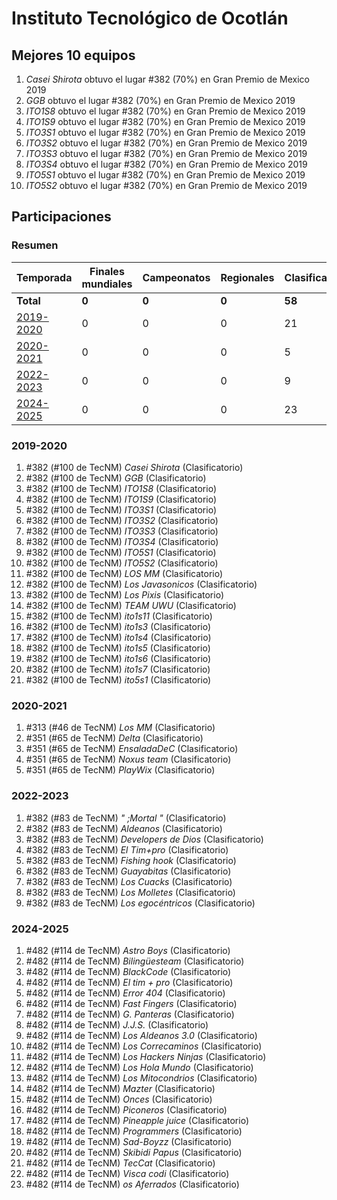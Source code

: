 ---
---

# Instituto Tecnológico de Ocotlán

## Mejores 10 equipos

1. _Casei Shirota_ obtuvo el lugar #382 (70%) en Gran Premio de Mexico 2019
1. _GGB_ obtuvo el lugar #382 (70%) en Gran Premio de Mexico 2019
1. _ITO1S8_ obtuvo el lugar #382 (70%) en Gran Premio de Mexico 2019
1. _ITO1S9_ obtuvo el lugar #382 (70%) en Gran Premio de Mexico 2019
1. _ITO3S1_ obtuvo el lugar #382 (70%) en Gran Premio de Mexico 2019
1. _ITO3S2_ obtuvo el lugar #382 (70%) en Gran Premio de Mexico 2019
1. _ITO3S3_ obtuvo el lugar #382 (70%) en Gran Premio de Mexico 2019
1. _ITO3S4_ obtuvo el lugar #382 (70%) en Gran Premio de Mexico 2019
1. _ITO5S1_ obtuvo el lugar #382 (70%) en Gran Premio de Mexico 2019
1. _ITO5S2_ obtuvo el lugar #382 (70%) en Gran Premio de Mexico 2019

## Participaciones

### Resumen

| Temporada | Finales mundiales | Campeonatos | Regionales | Clasificatorios | Equipos |
| --- | --- | --- | --- | --- | --- |
| **Total** | **0** | **0** | **0** | **58** | **58** |
| [2019-2020](#2019-2020) | 0 | 0 | 0 | 21 | 21 |
| [2020-2021](#2020-2021) | 0 | 0 | 0 | 5 | 5 |
| [2022-2023](#2022-2023) | 0 | 0 | 0 | 9 | 9 |
| [2024-2025](#2024-2025) | 0 | 0 | 0 | 23 | 23 |

### 2019-2020

1. #382 (#100 de TecNM) _Casei Shirota_ (Clasificatorio)
1. #382 (#100 de TecNM) _GGB_ (Clasificatorio)
1. #382 (#100 de TecNM) _ITO1S8_ (Clasificatorio)
1. #382 (#100 de TecNM) _ITO1S9_ (Clasificatorio)
1. #382 (#100 de TecNM) _ITO3S1_ (Clasificatorio)
1. #382 (#100 de TecNM) _ITO3S2_ (Clasificatorio)
1. #382 (#100 de TecNM) _ITO3S3_ (Clasificatorio)
1. #382 (#100 de TecNM) _ITO3S4_ (Clasificatorio)
1. #382 (#100 de TecNM) _ITO5S1_ (Clasificatorio)
1. #382 (#100 de TecNM) _ITO5S2_ (Clasificatorio)
1. #382 (#100 de TecNM) _LOS MM_ (Clasificatorio)
1. #382 (#100 de TecNM) _Los Javasonicos_ (Clasificatorio)
1. #382 (#100 de TecNM) _Los Pixis_ (Clasificatorio)
1. #382 (#100 de TecNM) _TEAM UWU_ (Clasificatorio)
1. #382 (#100 de TecNM) _ito1s11_ (Clasificatorio)
1. #382 (#100 de TecNM) _ito1s3_ (Clasificatorio)
1. #382 (#100 de TecNM) _ito1s4_ (Clasificatorio)
1. #382 (#100 de TecNM) _ito1s5_ (Clasificatorio)
1. #382 (#100 de TecNM) _ito1s6_ (Clasificatorio)
1. #382 (#100 de TecNM) _ito1s7_ (Clasificatorio)
1. #382 (#100 de TecNM) _ito5s1_ (Clasificatorio)

### 2020-2021

1. #313 (#46 de TecNM) _Los MM_ (Clasificatorio)
1. #351 (#65 de TecNM) _Delta_ (Clasificatorio)
1. #351 (#65 de TecNM) _EnsaladaDeC_ (Clasificatorio)
1. #351 (#65 de TecNM) _Noxus team_ (Clasificatorio)
1. #351 (#65 de TecNM) _PlayWix_ (Clasificatorio)

### 2022-2023

1. #382 (#83 de TecNM) _" ;Mortal "_ (Clasificatorio)
1. #382 (#83 de TecNM) _Aldeanos_ (Clasificatorio)
1. #382 (#83 de TecNM) _Developers de Dios_ (Clasificatorio)
1. #382 (#83 de TecNM) _El Tim+pro_ (Clasificatorio)
1. #382 (#83 de TecNM) _Fishing hook_ (Clasificatorio)
1. #382 (#83 de TecNM) _Guayabitas_ (Clasificatorio)
1. #382 (#83 de TecNM) _Los Cuacks_ (Clasificatorio)
1. #382 (#83 de TecNM) _Los Molletes_ (Clasificatorio)
1. #382 (#83 de TecNM) _Los egocéntricos_ (Clasificatorio)

### 2024-2025

1. #482 (#114 de TecNM) _Astro Boys_ (Clasificatorio)
1. #482 (#114 de TecNM) _Bilingüesteam_ (Clasificatorio)
1. #482 (#114 de TecNM) _BlackCode_ (Clasificatorio)
1. #482 (#114 de TecNM) _El tim + pro_ (Clasificatorio)
1. #482 (#114 de TecNM) _Error 404_ (Clasificatorio)
1. #482 (#114 de TecNM) _Fast Fingers_ (Clasificatorio)
1. #482 (#114 de TecNM) _G. Panteras_ (Clasificatorio)
1. #482 (#114 de TecNM) _J.J.S._ (Clasificatorio)
1. #482 (#114 de TecNM) _Los Aldeanos 3.0_ (Clasificatorio)
1. #482 (#114 de TecNM) _Los Correcaminos_ (Clasificatorio)
1. #482 (#114 de TecNM) _Los Hackers Ninjas_ (Clasificatorio)
1. #482 (#114 de TecNM) _Los Hola Mundo_ (Clasificatorio)
1. #482 (#114 de TecNM) _Los Mitocondrios_ (Clasificatorio)
1. #482 (#114 de TecNM) _Mazter_ (Clasificatorio)
1. #482 (#114 de TecNM) _Onces_ (Clasificatorio)
1. #482 (#114 de TecNM) _Piconeros_ (Clasificatorio)
1. #482 (#114 de TecNM) _Pineapple juice_ (Clasificatorio)
1. #482 (#114 de TecNM) _Programmers_ (Clasificatorio)
1. #482 (#114 de TecNM) _Sad-Boyzz_ (Clasificatorio)
1. #482 (#114 de TecNM) _Skibidi Papus_ (Clasificatorio)
1. #482 (#114 de TecNM) _TecCat_ (Clasificatorio)
1. #482 (#114 de TecNM) _Visca codi_ (Clasificatorio)
1. #482 (#114 de TecNM) _os Aferrados_ (Clasificatorio)



